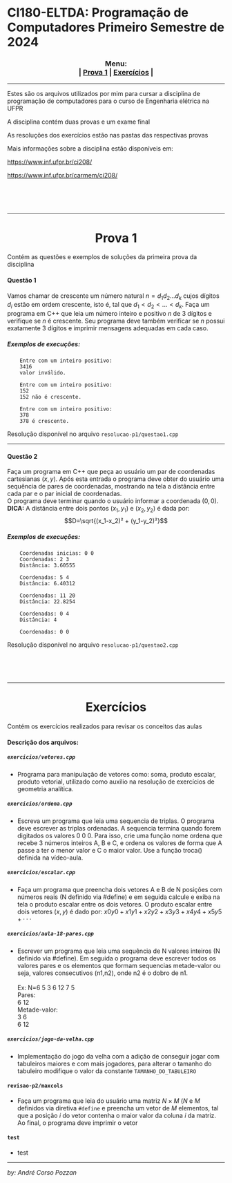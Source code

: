 # CI180-ELTDA: Programação de Computadores Primeiro Semestre de 2024

<h3 align="center">
Menu:<br>
| <a href="#p1">Prova 1</a>
| <a href="#exercicios">Exercícios</a>
|
</h3>

---

Estes são os arquivos utilizados por mim para cursar a disciplina de programação de computadores para o curso de Engenharia elétrica na UFPR

A disciplina contém duas provas e um exame final

As resoluções dos exercícios estão nas pastas das respectivas provas

Mais informações sobre a disciplina estão disponíveis em:  

https://www.inf.ufpr.br/ci208/

https://www.inf.ufpr.br/carmem/ci208/



<br><br><br>


---


<h1 align="center" id="p1">Prova 1</h1>
Contém as questões e exemplos de soluções da primeira prova da disciplina

#### Questão 1

Vamos chamar de crescente um número natural $n = d_1 d_2 ... d_k$ cujos dígitos $d_i$ estão em ordem crescente, isto é, tal que $d_1 < d_2 < ... < d_k$. Faça um programa em C++ que leia um número inteiro e positivo $n$ de 3 dígitos e verifique se $n$ é crescente. Seu programa deve também verificar se $n$ possui exatamente 3 dígitos e imprimir mensagens adequadas em cada caso.

##### Exemplos de execuções:

```shell
    Entre com um inteiro positivo:
    3416
    valor inválido.
```

```shell
    Entre com um inteiro positivo:
    152
    152 não é crescente.
```

```shell
    Entre com um inteiro positivo:
    378
    378 é crescente.
```

Resolução disponível no arquivo `resolucao-p1/questao1.cpp`

---

#### Questão 2

Faça um programa em C++ que peça ao usuário um par de coordenadas cartesianas $(x,y)$. Após esta entrada o programa deve obter do usuário uma sequência de pares de coordenadas, mostrando na tela a distância entre cada par e o par inicial de coordenadas.  
O programa deve terminar quando o usuário informar a coordenada $(0,0)$.  
**DICA:** A distância entre dois pontos $(x_1,y_1)$ e $(x_2,y_2)$ é dada por: $$D=\sqrt{(x_1-x_2)² + (y_1-y_2)²}$$

##### Exemplos de execuções:

```shell
    Coordenadas inicias: 0 0
    Coordenadas: 2 3
    Distância: 3.60555

    Coordenadas: 5 4
    Distância: 6.40312

    Coordenadas: 11 20
    Distância: 22.8254

    Coordenadas: 0 4
    Distância: 4

    Coordenadas: 0 0
```

Resolução disponível no arquivo `resolucao-p1/questao2.cpp`



<br><br><br>

--- 

<h1 align="center" id="exercicios">Exercícios</h1>
Contém os exercícios realizados para revisar os conceitos das aulas

#### Descrição dos arquivos:

##### `exercicios/vetores.cpp`

- Programa para manipulação de vetores como: soma, produto escalar, produto vetorial, utilizado como auxilio na resolução de exercícios de geometria analítica.

##### `exercicios/ordena.cpp`
- Escreva um programa que leia uma sequencia de triplas. O programa deve escrever as triplas ordenadas. A sequencia termina quando forem digitados os valores 0 0 0. Para isso, crie uma função nome ordena que recebe 3 números inteiros A, B e C, e ordena os valores de forma que A passe a ter o menor valor e C o maior valor. Use a função troca() definida na vídeo-aula.

##### `exercicios/escalar.cpp`
- Faça um programa que preencha dois vetores A e B de N posições com números reais (N definido via #define) e em seguida calcule e exiba na tela o produto escalar entre os dois vetores. O produto escalar entre dois vetores $(x, y)$ é dado por:
$x0 y0 + x1 y1 + x2 y2 + x3 y3 + x4 y4 + x5 y5 + · · ·$

##### `exercicios/aula-18-pares.cpp`
- Escrever um programa que leia uma sequência de N valores inteiros (N definido via #define).
Em seguida o programa deve escrever todos os valores pares e os elementos que formam sequencias metade-valor
ou seja, valores consecutivos (n1,n2), onde n2 é o dobro de n1.
    <br><br>Ex: N=6
    5 3 6 12 7 5  
    Pares:  
    6 12  
    Metade-valor:  
    3 6  
    6 12

##### `exercicios/jogo-da-velha.cpp`
- Implementação do jogo da velha com a adição de conseguir jogar com tabuleiros maiores e com mais jogadores, para alterar o tamanho do tabuleiro modifique o valor da constante `TAMANHO_DO_TABULEIRO`

#### `revisao-p2/maxcols`
- Faça um programa que leia do usuário uma matriz $N × M$ ($N$ e $M$ definidos via
diretiva `#define` e preencha um vetor de $M$ elementos, tal que a posição $i$ do vetor contenha o maior valor da coluna $i$ da matriz. Ao final, o programa deve imprimir o vetor

#### `test`
- test

---

*by: André Corso Pozzan*